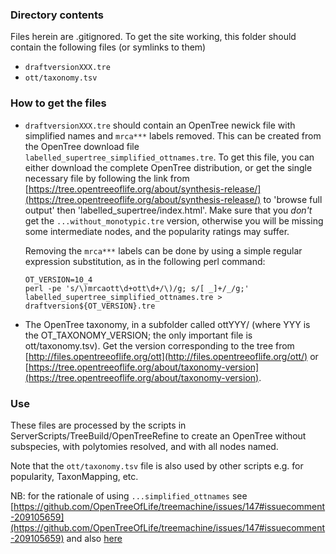 ### Directory contents
Files herein are .gitignored. To get the site working, this folder should contain the following files (or symlinks to them)
	
* `draftversionXXX.tre`
* `ott/taxonomy.tsv`

### How to get the files
* `draftversionXXX.tre` should contain an OpenTree newick file with simplified names and `mrca***` labels removed. This can be created from the OpenTree download file `labelled_supertree_simplified_ottnames.tre`. To get this file, you can either download the complete OpenTree distribution, or get the single necessary file by following the link from [https://tree.opentreeoflife.org/about/synthesis-release/](https://tree.opentreeoflife.org/about/synthesis-release/) to 'browse full output' then 'labelled_supertree/index.html'. Make sure that you *don't* get the `...without_monotypic.tre` version, otherwise you will be missing some intermediate nodes, and the popularity ratings may suffer.
	
	Removing the `mrca***` labels can be done by using a simple regular expression substitution, as in the following perl command:

	```
	OT_VERSION=10_4
	perl -pe 's/\)mrcaott\d+ott\d+/\)/g; s/[ _]+/_/g;' labelled_supertree_simplified_ottnames.tre > draftversion${OT_VERSION}.tre
	```

* The OpenTree taxonomy, in a subfolder called ottYYY/ (where YYY is the OT_TAXONOMY_VERSION; the only important file is ott/taxonomy.tsv). Get the version corresponding to the tree from [http://files.opentreeoflife.org/ott](http://files.opentreeoflife.org/ott/) or [https://tree.opentreeoflife.org/about/taxonomy-version](https://tree.opentreeoflife.org/about/taxonomy-version).

### Use

These files are processed by the scripts in ServerScripts/TreeBuild/OpenTreeRefine to create an OpenTree without subspecies, with polytomies resolved, and with all nodes named.

Note that the `ott/taxonomy.tsv` file is also used by other scripts e.g. for popularity, TaxonMapping, etc.

NB: for the rationale of using `...simplified_ottnames` see
 [https://github.com/OpenTreeOfLife/treemachine/issues/147#issuecomment-209105659](https://github.com/OpenTreeOfLife/treemachine/issues/147#issuecomment-209105659) and also [here](https://groups.google.com/forum/#!topic/opentreeoflife/EzqctKrJySk)
